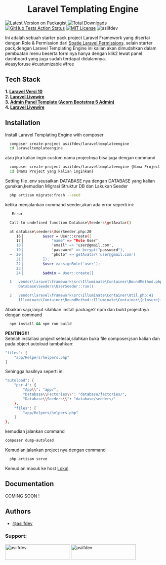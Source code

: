 <h1 align="center">Laravel Templating Engine</h1>

[![Latest Version on Packagist](https://img.shields.io/packagist/v/asiifdev/laraveltemplateengine.svg?style=flat-square)](https://packagist.org/packages/asiifdev/laraveltemplateengine)
[![Total Downloads](https://img.shields.io/packagist/dt/asiifdev/laraveltemplateengine.svg?style=flat-square)](https://packagist.org/packages/asiifdev/laraveltemplateengine)
[![GitHub Tests Action Status](https://img.shields.io/github/actions/workflow/status/asiifdev/laraveltemplateengine/laravel.yml?branch=main&label=laravel&style=flat-square)](https://github.com/asiifdev/laraveltemplateengine/actions?query=workflow%3Alaravel+branch%3Amain)
[![MIT License](https://img.shields.io/badge/License-MIT-green.svg)](https://choosealicense.com/licenses/mit/)
<img src="https://komarev.com/ghpvc/?username=asiifdev&label=Profile%20views&color=0e75b6&style=flat" alt="asiifdev" />

Ini adalah sebuah starter pack project Laravel Framework yang disertai dengan Role & Permission dari [Spatie Laravel Permissions](https://spatie.be/docs/laravel-permission/v5/introduction). selain starter pack,dengan Laravel Templating Engine ini kalian akan dimudahkan dalam pembuatan menu beserta form nya hanya dengan klik2 lewat panel dashboard yang juga sudah terdapat didalamnya.\
#easyforuse \#custumizable \#free

## Tech Stack

**1. [Laravel Versi 10](https://laravel.com/)** \
**2. [Laravel Livewire](https://laravel-livewire.com/)** \
**3. [Admin Panel Template (Acorn Bootstrap 5 Admin)](https://acorn-html-docs.coloredstrategies.com/Welcome.Introduction.html)**\
**4. [Laravel Livewire](https://laravel-livewire.com/)**

## Installation

Install Laravel Templating Engine with composer

```bash
  composer create-project asiifdev/laraveltemplateengine
  cd laraveltemplateengine
```

atau jika kalian ingin custom nama projectnya bisa juga dengan command

```bash
  composer create-project asiifdev/laraveltemplateengine {Nama Project yang kalian inginkan}
  cd {Nama Project yang kalian inginkan}
```

Setting file .env seusaikan DATABASE nya dengan DATABASE yang kalian gunakan,kemudian Migrasi Struktur DB dan Lakukan Seeder

```bash
  php artisan migrate:fresh --seed
```

ketika menjalankan command seeder,akan ada error seperti ini:
```bash
   Error 

  Call to undefined function Database\Seeders\getAvatar()

  at database\seeders\UserSeeder.php:20
     16▕         $user = User::create([
     17▕             "name" => "Role User",
     18▕             "email" => "user@gmail.com",
     19▕             "password" => bcrypt("password"),
  ➜  20▕             "photo" => getAvatar('user@gmail.com')
     21▕         ]);
     22▕         $user->assignRole('user');
     23▕
     24▕         $admin = User::create([

  1   vendor\laravel\framework\src\Illuminate\Container\BoundMethod.php:36
      Database\Seeders\UserSeeder::run()

  2   vendor\laravel\framework\src\Illuminate\Container\Util.php:41
      Illuminate\Container\BoundMethod::Illuminate\Container\{closure}()
```
Abaikan saja,lanjut silahkan install package2 npm dan build projectnya dengan command

```bash
  npm install && npm run build
```

**PENTING!!!** \
Setelah installasi project selesai,silahkan buka file composer.json kalian dan pada object autoload tambahkan:

```bash
"files": [
    "app/Helpers/helpers.php"
]
```
Sehingga hasilnya seperti ini
```bash
"autoload": {
    "psr-4": {
        "App\\": "app/",
        "Database\\Factories\\": "database/factories/",
        "Database\\Seeders\\": "database/seeders/"
    },
    "files": [
        "app/Helpers/helpers.php"
    ]
},
```
kemudian jalankan command 
```bash
composer dump-autoload
```

Kemudian jalankan project nya dengan command

```bash
  php artisan serve
```

Kemudian masuk ke host [Lokal](http://127.0.0.1:8000).

## Documentation

COMING SOON !

## Authors

-   [@asiifdev](https://www.github.com/asiifdev)

<h3 align="left">Support:</h3>
<p><a href="https://www.buymeacoffee.com/asiifdev"> <img align="left" src="https://cdn.buymeacoffee.com/buttons/v2/default-yellow.png" height="50" width="210" alt="asiifdev" /></a><a href="https://ko-fi.com/asiifdev"> <img align="left" src="https://cdn.ko-fi.com/cdn/kofi3.png?v=3" height="50" width="210" alt="asiifdev" /></a></p><br><br>

